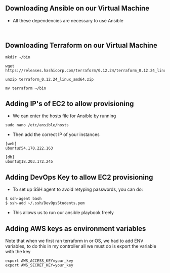 

## Downloading Ansible on our Virtual Machine

- All these dependencies are necessary to use Ansible

```


```


## Downloading Terraform on our Virtual Machine

```
mkdir ~/bin
```

```
wget https://releases.hashicorp.com/terraform/0.12.24/terraform_0.12.24_linux_amd64.zip
```

```
unzip terraform_0.12.24_linux_amd64.zip
```

```
mv terraform ~/bin
```

## Adding IP's of EC2 to allow provisioning

- We can enter the hosts file for Ansible by running

```
sudo nano /etc/ansible/hosts

```
- Then add the correct IP of your instances
```
[web]
ubuntu@54.170.222.163

[db]
ubuntu@18.203.172.245

```


## Adding DevOps Key to allow EC2 provisioning

- To set up SSH agent to avoid retyping passwords, you can do:

```
$ ssh-agent bash
$ ssh-add ~/.ssh/DevOpsStudents.pem
```
- This allows us to run our ansible playbook freely


## Adding AWS keys as environment variables

Note that when we first ran terraform in or OS, we had to add ENV variables, to do this
in my controller all we must do is export the variable with the key

```
export AWS_ACCESS_KEY=your_key
export AWS_SECRET_KEY=your_key
```
